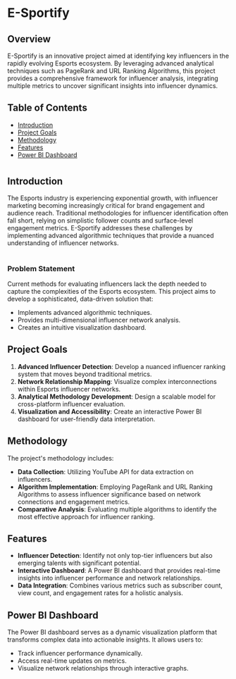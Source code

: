 # E-Sportify

## Overview
E-Sportify is an innovative project aimed at identifying key influencers in the rapidly evolving Esports ecosystem. By leveraging advanced analytical techniques such as PageRank and URL Ranking Algorithms, this project provides a comprehensive framework for influencer analysis, integrating multiple metrics to uncover significant insights into influencer dynamics.

## Table of Contents
- [Introduction](#introduction)
- [Project Goals](#project-goals)
- [Methodology](#methodology)
- [Features](#features)
- [Power BI Dashboard](#power-bi-dashboard)

#
## Introduction
The Esports industry is experiencing exponential growth, with influencer marketing becoming increasingly critical for brand engagement and audience reach. Traditional methodologies for influencer identification often fall short, relying on simplistic follower counts and surface-level engagement metrics. E-Sportify addresses these challenges by implementing advanced algorithmic techniques that provide a nuanced understanding of influencer networks.
#
### Problem Statement
Current methods for evaluating influencers lack the depth needed to capture the complexities of the Esports ecosystem. This project aims to develop a sophisticated, data-driven solution that:
- Implements advanced algorithmic techniques.
- Provides multi-dimensional influencer network analysis.
- Creates an intuitive visualization dashboard.

## Project Goals
1. **Advanced Influencer Detection**: Develop a nuanced influencer ranking system that moves beyond traditional metrics.
2. **Network Relationship Mapping**: Visualize complex interconnections within Esports influencer networks.
3. **Analytical Methodology Development**: Design a scalable model for cross-platform influencer evaluation.
4. **Visualization and Accessibility**: Create an interactive Power BI dashboard for user-friendly data interpretation.

## Methodology
The project's methodology includes:
- **Data Collection**: Utilizing YouTube API for data extraction on influencers.
- **Algorithm Implementation**: Employing PageRank and URL Ranking Algorithms to assess influencer significance based on network connections and engagement metrics.
- **Comparative Analysis**: Evaluating multiple algorithms to identify the most effective approach for influencer ranking.

## Features
- **Influencer Detection**: Identify not only top-tier influencers but also emerging talents with significant potential.
- **Interactive Dashboard**: A Power BI dashboard that provides real-time insights into influencer performance and network relationships.
- **Data Integration**: Combines various metrics such as subscriber count, view count, and engagement rates for a holistic analysis.

## Power BI Dashboard
The Power BI dashboard serves as a dynamic visualization platform that transforms complex data into actionable insights. It allows users to:
- Track influencer performance dynamically.
- Access real-time updates on metrics.
- Visualize network relationships through interactive graphs.

